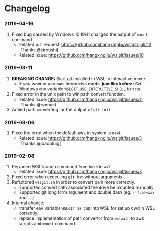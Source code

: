 # Changelog

### 2019-04-16

1. Fixed bug caused by Windows 10 19H1 changed the output of `mount` command 
	- Related pull request: <https://github.com/hangxingliu/wslgit/pull/13> (Thanks @kiroushi)
	- Related issue: <https://github.com/hangxingliu/wslgit/issues/10>

### 2019-03-11

1. **BREAKING CHANGE:** Start git installed in WSL in interactive mode. 
	- If you want to use non-interactive mode, **just like before**: Set Windows env variable `WSLGIT_USE_INTERACTIVE_SHELL` to `true`.
2. Fixed error in the unix path to win path convert function.
	- Related issue: <https://github.com/hangxingliu/wslgit/issues/11> (Thanks @rennex)
3. Added path converting for the output of `git init`

### 2019-03-06

1. Fixed the error when the default awk in system is `mawk`
	- Related issue: <https://github.com/hangxingliu/wslgit/issues/8> (Thanks @joaopluigi)

### 2019-02-08

1. Replaced WSL launch command from `bash` to `wsl`
	- Related issue: <https://github.com/hangxingliu/wslgit/issues/3>
2. Fixed error when executing `git.bat` without arguments
3. Refactored `wslgit.sh` in order to convert path more correctly. 
	- Supported convert path associated the drive be mounted manually
	- Supported git long form argument and double dash (eg. `--file=xxx` and `--`)
4. Internal change:
	- transfer env variable `WSLGIT_SH_CWD` into WSL for set up cwd in WSL correctly.
	- replace implementation of path convertor from `wslpath` to awk scripts and `mount` command.
